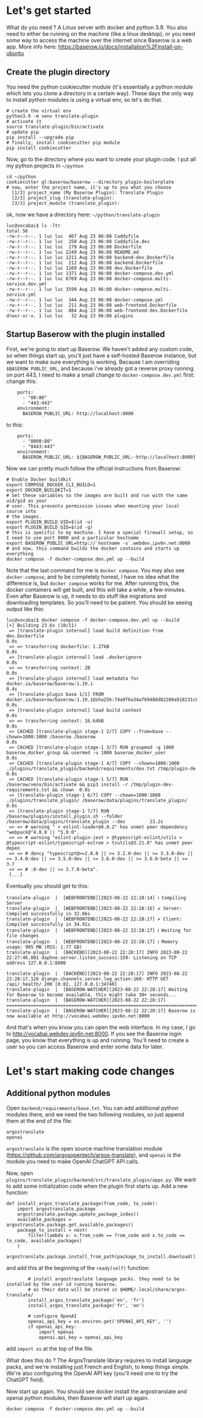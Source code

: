 # Let's get started
 What do you need ? A Linux server with docker and python 3.9. You also need to either be running  on the machine (like a linux desktop), or you need some way to access the machine over the internet since Baserow is a web app. More info here: https://baserow.io/docs/installation%2Finstall-on-ubuntu
 ## Create the plugin directory
 You need the python cookiecutter module (it's essentially a python module which lets you clone a directory in a certain way). These days the only way to install python modules is using a virtual env, so let's do that.
 ```
 # create the virtual env
 python3.9 -m venv translate-plugin
 # activate it
 source translate-plugin/bin/activate
 # update pip
 pip install --upgrade pip
 # finally, install cookiecutter pip module
 pip install cookiecutter
 ```
 Now, go to the directory where you want to create your plugin code. I put all my python projects in `~/python`
 ```
 cd ~/python
 cookiecutter gl:baserow/baserow --directory plugin-boilerplate
 # now, enter the project name, it's up to you what you choose
   [1/3] project_name (My Baserow Plugin): Translate Plugin
   [2/3] project_slug (translate-plugin):
   [3/3] project_module (translate_plugin):
 ```
ok, now we have a directory here: `~/python/translate-plugin`
```
luc@vocabai$ ls -ltr
total 56
-rw-r--r--. 1 luc luc  467 Aug 23 06:08 Caddyfile
-rw-r--r--. 1 luc luc  250 Aug 23 06:08 Caddyfile.dev
-rw-r--r--. 1 luc luc  179 Aug 23 06:08 Dockerfile
-rw-r--r--. 1 luc luc 2249 Aug 23 06:08 README.md
-rw-r--r--. 1 luc luc 1211 Aug 23 06:08 backend-dev.Dockerfile
-rw-r--r--. 1 luc luc  212 Aug 23 06:08 backend.Dockerfile
-rw-r--r--. 1 luc luc 1169 Aug 23 06:08 dev.Dockerfile
-rw-r--r--. 1 luc luc 1371 Aug 23 06:08 docker-compose.dev.yml
-rw-r--r--. 1 luc luc 6769 Aug 23 06:08 docker-compose.multi-service.dev.yml
-rw-r--r--. 1 luc luc 3599 Aug 23 06:08 docker-compose.multi-service.yml
-rw-r--r--. 1 luc luc  344 Aug 23 06:08 docker-compose.yml
-rw-r--r--. 1 luc luc  211 Aug 23 06:08 web-frontend.Dockerfile
-rw-r--r--. 1 luc luc  884 Aug 23 06:08 web-frontend-dev.Dockerfile
drwxr-xr-x. 1 luc luc   32 Aug 23 06:08 plugins
```

## Startup Baserow with the plugin installed
First, we're going to start up Baserow. We haven't added any custom code, so when things start up, you'll just have a self-hosted Baserow instance, but we want to make sure everything is working. Because I am overriding `$BASEROW_PUBLIC_URL`, and because i've already got a reverse proxy running on port 443, I need to make a small change to `docker-compose.dev.yml` first:
change this:
```
    ports:
      - "80:80"
      - "443:443"
    environment:
      BASEROW_PUBLIC_URL: http://localhost:8000
```
to this:
```
    ports:
      - "8000:80"
      - "8443:443"
    environment:
      BASEROW_PUBLIC_URL: ${BASEROW_PUBLIC_URL:-http://localhost:8000}
```

Now we can pretty much follow the official instructions from Baserow:
```
# Enable Docker buildkit
export COMPOSE_DOCKER_CLI_BUILD=1
export DOCKER_BUILDKIT=1
# Set these variables so the images are built and run with the same uid/gid as your 
# user. This prevents permission issues when mounting your local source into
# the images.
export PLUGIN_BUILD_UID=$(id -u)
export PLUGIN_BUILD_GID=$(id -g)
# this is specific to my machine. I have a special firewall setup, so I need to use port 8000 and a particular hostname
export BASEROW_PUBLIC_URL=http://`hostname -s`.webdev.ipv6n.net:8000
# and now, this command builds the docker contains and starts up everything
docker compose -f docker-compose.dev.yml up --build
```
Note that the last command for me is `docker compose`. You may also see `docker-compose`, and to be completely honest, I have no idea what the difference is, but `docker compose` works for me. After running this, the docker containers will get built, and this will take a while, a few minutes. Even after Baserow is up, it needs to do stuff like migrations and downloading templates. So you'll need to be patient. You should be seeing output like this:
```
luc@vocabai$ docker compose -f docker-compose.dev.yml up --build
[+] Building 23.6s (10/11)
 => [translate-plugin internal] load build definition from dev.Dockerfile                                                                0.0s
 => => transferring dockerfile: 1.27kB                                                                                                   0.0s
 => [translate-plugin internal] load .dockerignore                                                                                       0.0s
 => => transferring context: 2B                                                                                                          0.0s
 => [translate-plugin internal] load metadata for docker.io/baserow/baserow:1.19.1                                                       0.4s
 => [translate-plugin base 1/1] FROM docker.io/baserow/baserow:1.19.1@sha256:74a9f6a34af69488d82280a918231cbe10ae9ac68ab5b0582ae9b30844  0.0s
 => [translate-plugin internal] load build context                                                                                       0.0s
 => => transferring context: 16.64kB                                                                                                     0.0s
 => CACHED [translate-plugin stage-1 2/7] COPY --from=base --chown=1000:1000 /baserow /baserow                                           0.0s
 => CACHED [translate-plugin stage-1 3/7] RUN groupmod -g 1000 baserow_docker_group && usermod -u 1000 baserow_docker_user               0.0s
 => CACHED [translate-plugin stage-1 4/7] COPY --chown=1000:1000 ./plugins/translate_plugin/backend/requirements/dev.txt /tmp/plugin-de  0.0s
 => CACHED [translate-plugin stage-1 5/7] RUN . /baserow/venv/bin/activate && pip3 install -r /tmp/plugin-dev-requirements.txt && chown  0.0s
 => [translate-plugin stage-1 6/7] COPY --chown=1000:1000 ./plugins/translate_plugin/ /baserow/data/plugins/translate_plugin/            0.0s
 => [translate-plugin stage-1 7/7] RUN /baserow/plugins/install_plugin.sh --folder /baserow/data/plugins/translate_plugin --dev         23.2s
 => => # warning " > eslint-loader@4.0.2" has unmet peer dependency "webpack@^4.0.0 || ^5.0.0".
 => => # warning "eslint-plugin-jest > @typescript-eslint/utils > @typescript-eslint/typescript-estree > tsutils@3.21.0" has unmet peer depen
 => => # dency "typescript@>=2.8.0 || >= 3.2.0-dev || >= 3.3.0-dev || >= 3.4.0-dev || >= 3.5.0-dev || >= 3.6.0-dev || >= 3.6.0-beta || >= 3.7
 => => # .0-dev || >= 3.7.0-beta".
 [...]
```

Eventually you should get to this:
```
translate-plugin  |  [WEBFRONTEND][2023-08-22 22:28:14] ℹ Compiling Server
translate-plugin  |  [WEBFRONTEND][2023-08-22 22:28:16] ✔ Server: Compiled successfully in 32.66s
translate-plugin  |  [WEBFRONTEND][2023-08-22 22:28:17] ✔ Client: Compiled successfully in 34.91s
translate-plugin  |  [WEBFRONTEND][2023-08-22 22:28:17] ℹ Waiting for file changes
translate-plugin  |  [WEBFRONTEND][2023-08-22 22:28:17] ℹ Memory usage: 905 MB (RSS: 1.77 GB)
translate-plugin  |  [BACKEND][2023-08-22 22:28:17] INFO 2023-08-22 22:27:46,801 daphne.server.listen_success:159- Listening on TCP address 127.0.0.1:8000

translate-plugin  |  [BACKEND][2023-08-22 22:28:17] INFO 2023-08-22 22:28:17,126 django.channels.server.log_action:168- HTTP GET /api/_health/ 200 [0.02, 127.0.0.1:34740]
translate-plugin  |  [BASEROW-WATCHER][2023-08-22 22:28:17] Waiting for Baserow to become available, this might take 30+ seconds...
translate-plugin  |  [BASEROW-WATCHER][2023-08-22 22:28:17] =======================================================================
translate-plugin  |  [BASEROW-WATCHER][2023-08-22 22:28:17] Baserow is now available at http://vocabai.webdev.ipv6n.net:8000
```

And that's when you know you can open the web interface. In my case, I go to http://vocabai.webdev.ipv6n.net:8000. If you see the Baserow login page, you know that everything is up and running. You'll need to create a user so you can access Baserow and enter some data for later.

# Let's start making code changes

## Additional python modules
Open `backend/requirements/base.txt`. You can add additional python modules there, and we need the two following modules, so just append them at the end of the file:
```
argostranslate
openai
```
`argostranslate` is the open source machine translation module (https://github.com/argosopentech/argos-translate), and `openai` is the module you need to make OpenAI ChatGPT API calls.

Now, open `plugins/translate_plugin/backend/src/translate_plugin/apps.py`. We want to add some initialization code when the plugin first starts up. Add a new function:
```
def install_argos_translate_package(from_code, to_code):
    import argostranslate.package
    argostranslate.package.update_package_index()
    available_packages = argostranslate.package.get_available_packages()
    package_to_install = next(
        filter(lambda x: x.from_code == from_code and x.to_code == to_code, available_packages)
    )
    argostranslate.package.install_from_path(package_to_install.download())        
```
and add this at the beginning of the `ready(self)` function:
```
        # install argostranslate language packs. they need to be installed by the user id running baserow,
        # as their data will be stored in $HOME/.local/share/argos-translate/
        install_argos_translate_package('en', 'fr')
        install_argos_translate_package('fr', 'en')

        # configure OpenAI
        openai_api_key = os.environ.get('OPENAI_API_KEY', '')
        if openai_api_key:
            import openai
            openai.api_key = openai_api_key
```
add `import os` at the top of the file.

What does this do ? The ArgosTranslate library requires to install language packs, and we're installing just French and English, to keep things simple. We're also configuring the OpenAI API key (you'll need one to try the ChatGPT field).

Now start up again. You should see docker install the argostranslate and openai python modules, then Baserow will start up again.
```
docker compose -f docker-compose.dev.yml up --build
```